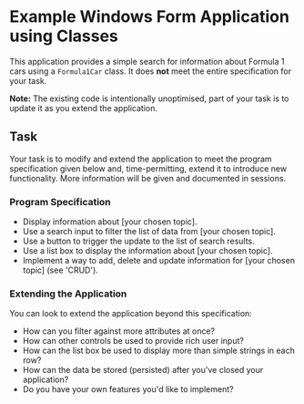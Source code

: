# Example Windows Form Application using Classes

This application provides a simple search for information about Formula 1 cars using a `Formula1Car` class. It does **not** meet the entire specification for your task.

**Note:** The existing code is intentionally unoptimised, part of your task is to update it as you extend the application.

## Task

Your task is to modify and extend the application to meet the program specification given below and, time-permitting, extend it to introduce new functionality. More information will be given and documented in sessions.

### Program Specification

- Display information about [your chosen topic].
- Use a search input to filter the list of data from [your chosen topic].
- Use a button to trigger the update to the list of search results.
- Use a list box to display the information about [your chosen topic].
- Implement a way to add, delete and update information for [your chosen topic] (see 'CRUD').

### Extending the Application

You can look to extend the application beyond this specification:

- How can you filter against more attributes at once?
- How can other controls be used to provide rich user input?
- How can the list box be used to display more than simple strings in each row?
- How can the data be stored (persisted) after you've closed your application?
- Do you have your own features you'd like to implement?